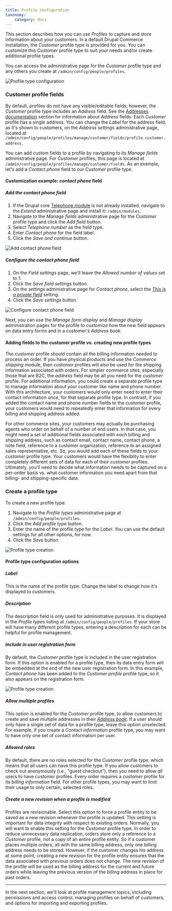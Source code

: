 ```yaml
---
title: Profile configuration
taxonomy:
    category: docs
---
```


This section describes how you can use *Profiles* to capture and store information about your customers. In a default Drupal Commerce installation, the *Customer* profile type is provided for you. You can customize this *Customer* profile type to suit your needs and/or create additional profile types.

You can access the administrative page for the *Customer* profile type and any others you create at `/admin/config/people/profiles`.

![Profile type configuration](../../images/profile-config-1.png)

### Customer profile fields
By default, profiles do not have any visible/editable fields; however, the *Customer* profile type includes an *Address* field. See the [Addresses documentation](../../02.addresses) section for information about *Address* fields. Each *Customer* profile has a single address. You can change the *Label* for the address field, as it's shown to customers, on the *Address settings* administrative page, located at `/admin/config/people/profiles/manage/customer/fields/profile.customer.address`.

You can add custom fields to a profile by navigating to its *Manage fields* administrative page. For *Customer* profiles, this page is located at `/admin/config/people/profiles/manage/customer/fields`. As an example, let's add a *Contact phone* field to our *Customer* profile type.

#### Customization example: *contact phone* field
##### Add the *contact phone* field
1. If the Drupal core [Telephone module] is not already installed, navigate to the *Extend* administrative page and install it: `/admin/modules`.
2. Navigate to the *Manage fields* administrative page for the *Customer* profile type and click the *Add field* button.
3. Select *Telephone number* as the field type.
4. Enter *Contact phone* for the field label.
5. Click the *Save and continue* button.

![Add contact phone field](../../images/profile-config-2.png)

##### Configure the *contact phone* field
1. On the *Field settings* page, we'll leave the *Allowed number of values* set to 1.
2. Click the *Save field settings* button.
3. On the *settings* administrative page for *Contact phone*, select the [*This is a private field*](../03.profile-management#the-private-field-setting) setting.
4. Click the *Save settings* button.

![Configure contact phone field](../../images/profile-config-3.png)

Next, you can use the *Manage form display* and *Manage display* administration pages for the profile to customize how the new field appears on data entry forms and in a customer's *Address book*.

#### Adding fields to the customer profile vs. creating new profile types
The *customer* profile should contain all the billing information needed to process an order. If you have physical products and use the *Commerce shipping* module, then *customer* profiles will also be used for the shipping information associated with orders. For simpler commerce sites, especially those that are B2C, the *address* field may be all you need for the *customer* profile. For additional information, you could create a separate profile type to manage information about your customer like name and phone number. With this architecture, your customers would only enter need to enter their contact information once, for that separate profile type. In contrast, if you added the contact name and phone number fields to the *customer* profile, your customers would need to repeatedly enter that information for every billing and shipping address added.

For other commerce sites, your customers may actually be purchasing agents who order on behalf of a number of end users. In that case, you might need a set of additional fields associated with *each* billing and shipping address, such as contact email, contact name, contact phone, a note field, reference to a customer organization, reference to an assigned sales representative, etc. So, you would add each of these fields to your *customer* profile type. Your customers would have the flexiblity to enter completely different sets of data for each of their *customer* profiles. Ultimately, you'll need to decide what information needs to be captured on a per-order basis vs. what customer information you need apart from that billing- and shipping-specific data.

### Create a profile type
To create a new profile type:
1. Navigate to the *Profile types* administrative page at `/admin/config/people/profiles`.
2. Click the *Add profile type* button.
3. Enter the name of the profile type for the *Label*. You can use the default settings for all other options, for now.
4. Click the *Save* button.

![Profile type creation](../../images/profile-config-4.png)

#### Profile type configuration options
##### Label
This is the name of the profile type. Change the label to change how it's displayed to customers.

##### Description
The description field is only used for administrative purposes. It is displayed in the *Profile types* listing at `/admin/config/people/profiles`. If your store will have many different profile types, entering a description for each can be helpful for profile management.

##### Include in user registration form
By default, the *Customer* profile type is included in the user registration form. If this option is enabled for a profile type, then its data entry form will be embedded at the end of the new user registration form. In this example, *Contact phone* has been added to the *Customer profile* profile type, so it also appears on the registration form.

![Profile type creation](../../images/profile-config-5.png)

##### Allow multiple profiles
This option is enabled for the *Customer* profile type, to allow customers to create and save multiple addresses in their [*Address book*](../01.overview#address-book). If a user should only have a single set of data for a profile type, leave this option unselected. For example, if you create a *Contact information* profile type, you may want to have only one set of contact information per user.

##### Allowed roles
By default, there are no roles selected for the *Customer* profile type, which means that all users can have this profile type. If you allow customers to check out anonymously (i.e., "guest checkout"), then you need to allow *all* users to have *customer* profiles. Every order requires a *customer* profile for its *billing information* field. For other profile types, you may want to limit their usage to only certain, selected roles.

##### Create a new revision when a profile is modified
Profiles are revisionable. Select this option to force a profile entity to be saved as a new revision whenever the profile is updated. This setting is important for data integrity with respect to existing orders. Normally, you will want to enable this setting for the *Customer* profile type. In order to reduce unnecessary data replication, orders store only a reference to a *Customer* profile, not a copy of an entire profile entity. So if a customer places multiple orders, all with the same billing address, only one billing address needs to be stored. However, if the customer changes his address at some point, creating a new revision for the profile entity ensures that the data associated with previous orders does not change. The *new* revision of the profile will be used as the billing address for the current and future orders while leaving the previous version of the billing address in place for past orders.

---
In the next section, we'll look at profile management topics, including permissions and access control, managing profiles on behalf of customers, and options for importing and exporting profiles.

[Telephone module]: https://www.drupal.org/docs/8/core/modules/telephone/overview
